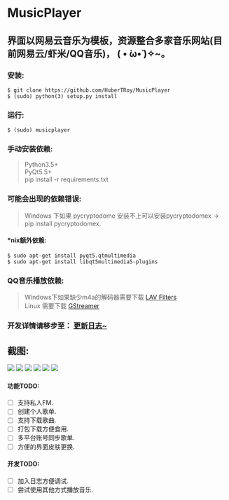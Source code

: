 # MusicPlayer
## 界面以网易云音乐为模板，资源整合多家音乐网站(目前网易云/虾米/QQ音乐)，   ( • ̀ω•́ )✧~。

### 安装:
```
$ git clone https://github.com/HuberTRoy/MusicPlayer
$ (sudo) python(3) setup.py install
```

### 运行:
```
$ (sudo) musicplayer
```

### 手动安装依赖:
> Python3.5+ <br />
> PyQt5.5+ <br />
> pip install -r requirements.txt

### 可能会出现的依赖错误:
> Windows 下如果 pycryptodome 安装不上可以安装pycryptodomex -> pip install pycryptodomex.

#### \*nix额外依赖:
```
$ sudo apt-get install pyqt5.qtmultimedia
$ sudo apt-get install libqt5multimedia5-plugins
```

### QQ音乐播放依赖:
> Windows下如果缺少m4a的解码器需要下载 <a href="https://github.com/Nevcairiel/LAVFilters/releases">LAV Filters</a> <br>
> Linux 需要下载 <a href="https://gstreamer.freedesktop.org/">GStreamer</a>


### 开发详情请移步至： <a href="https://github.com/HuberTRoy/MusicPlayer/blob/master/doc/updateLog.md">更新日志~</a>

## 截图:
<img src="https://github.com/HuberTRoy/MusicPlayer/blob/master/testpic/22.jpg"/>

<img src="https://github.com/HuberTRoy/MusicPlayer/blob/master/testpic/16.jpg"/>

<img src="https://github.com/HuberTRoy/MusicPlayer/blob/master/testpic/19.jpg"/>

<img src="https://github.com/HuberTRoy/MusicPlayer/blob/master/testpic/23.jpg"/>

<img src="https://github.com/HuberTRoy/MusicPlayer/blob/master/testpic/10.jpg"/>

<img src="https://github.com/HuberTRoy/MusicPlayer/blob/master/testpic/14.jpg"/>

#### 功能TODO:
- [ ] 支持私人FM.
- [ ] 创建个人歌单.
- [ ] 支持下载歌曲.
- [ ] 打包下载方便食用.
- [ ] 多平台账号同步歌单.
- [ ] 方便的界面皮肤更换.

#### 开发TODO:
- [ ] 加入日志方便调试.
- [ ] 尝试使用其他方式播放音乐.